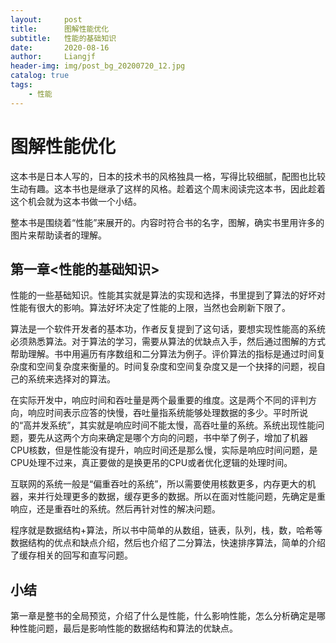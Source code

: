 ```yaml
---
layout:     post                  
title:      图解性能优化
subtitle:   性能的基础知识
date:       2020-08-16
author:     Liangjf
header-img: img/post_bg_20200720_12.jpg
catalog: true                      
tags:                       
    - 性能
---
```


# 图解性能优化

这本书是日本人写的，日本的技术书的风格独具一格，写得比较细腻，配图也比较生动有趣。这本书也是继承了这样的风格。趁着这个周末阅读完这本书，因此趁着这个机会就为这本书做一个小结。

整本书是围绕着“性能”来展开的。内容时符合书的名字，图解，确实书里用许多的图片来帮助读者的理解。

## 第一章<性能的基础知识>
性能的一些基础知识。性能其实就是算法的实现和选择，书里提到了算法的好坏对性能有很大的影响。算法好坏决定了性能的上限，当然也会刷新下限了。

算法是一个软件开发者的基本功，作者反复提到了这句话，要想实现性能高的系统必须熟悉算法。对于算法的学习，需要从算法的优缺点入手，然后通过图解的方式帮助理解。书中用遍历有序数组和二分算法为例子。评价算法的指标是通过时间复杂度和空间复杂度来衡量的。时间复杂度和空间复杂度又是一个抉择的问题，视自己的系统来选择对的算法。

在实际开发中，响应时间和吞吐量是两个最重要的维度。这是两个不同的评判方向，响应时间表示应答的快慢，吞吐量指系统能够处理数据的多少。平时所说的“高并发系统”，其实就是响应时间不能太慢，高吞吐量的系统。系统出现性能问题，要先从这两个方向来确定是哪个方向的问题，书中举了例子，增加了机器CPU核数，但是性能没有提升，响应时间还是那么慢，实际是响应时间问题，是CPU处理不过来，真正要做的是换更吊的CPU或者优化逻辑的处理时间。

互联网的系统一般是“偏重吞吐的系统”，所以需要使用核数更多，内存更大的机器，来并行处理更多的数据，缓存更多的数据。所以在面对性能问题，先确定是重响应，还是重吞吐的系统。然后再针对性的解决问题。

程序就是数据结构+算法，所以书中简单的从数组，链表，队列，栈，数，哈希等数据结构的优点和缺点介绍，然后也介绍了二分算法，快速排序算法，简单的介绍了缓存相关的回写和直写问题。

## 小结
第一章是整书的全局预览，介绍了什么是性能，什么影响性能，怎么分析确定是哪种性能问题，最后是影响性能的数据结构和算法的优缺点。

